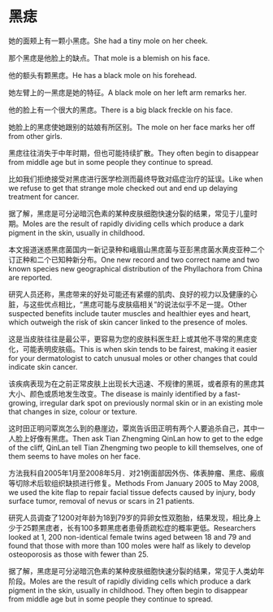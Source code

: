 # 黑痣

<p><span class="chinese">她的面颊上有一颗小黑痣。</span><span class="english">She had a tiny mole on her cheek.</span></p>

<p><span class="chinese">那个黑痣是他脸上的缺点。</span><span class="english">That mole is a blemish on his face.</span></p>

<p><span class="chinese">他的额头有颗黑痣。</span><span class="english">He has a black mole on his forehead.</span></p>

<p><span class="chinese">她左臂上的一黑痣是她的特征。</span><span class="english">A black mole on her left arm remarks her.</span></p>

<p><span class="chinese">他的脸上有一个很大的黑痣。</span><span class="english">There is a big black freckle on his face.</span></p>

<p><span class="chinese">她脸上的黑痣使她跟别的姑娘有所区别。</span><span class="english">The mole on her face marks her off from other girls.</span></p>

<p><span class="chinese">黑痣往往消失于中年时期，但也可能持续扩散。</span><span class="english">They often begin to disappear from middle age but in some people they continue to spread.</span></p>

<p><span class="chinese">比如我们拒绝接受对黑痣进行医学检测而最终导致对癌症治疗的延误。</span><span class="english">Like when we refuse to get that strange mole checked out and end up delaying treatment for cancer.</span></p>

<p><span class="chinese">据了解，黑痣是可分泌暗沉色素的某种皮肤细胞快速分裂的结果，常见于儿童时期。</span><span class="english">Moles are the result of rapidly dividing cells which produce a dark pigment in the skin, usually in childhood.</span></p>

<p><span class="chinese">本文报道迷惑黑痣菌国内一新记录种和峨眉山黑痣菌与亚彭黑痣菌水黄皮亚种二个订正种和二个已知种新分布。</span><span class="english">One new record and two correct name and two known species new geographical distribution of the Phyllachora from China are reported.</span></p>

<p><span class="chinese">研究人员还称，黑痣带来的好处可能还有紧绷的肌肉、良好的视力以及健康的心脏，与这些优点相比，“黑痣可能与皮肤癌相关”的说法似乎不足一提。</span><span class="english">Other suspected benefits include tauter muscles and healthier eyes and heart, which outweigh the risk of skin cancer linked to the presence of moles.</span></p>

<p><span class="chinese">这是当皮肤往往是最公平，更容易为您的皮肤科医生赶上或其他不寻常的黑痣变化，可能表明皮肤癌。</span><span class="english">This is when skin tends to be fairest, making it easier for your dermatologist to catch unusual moles or other changes that could indicate skin cancer.</span></p>

<p><span class="chinese">该疾病表现为在之前正常皮肤上出现长大迅速、不规律的黑斑，或者原有的黑痣其大小、颜色或质地发生改变。</span><span class="english">The disease is mainly identified by a fast-growing, irregular dark spot on previously normal skin or in an existing mole that changes in size, colour or texture.</span></p>

<p><span class="chinese">这时田正明问覃岚怎么到的悬崖边，覃岚告诉田正明有两个人要追杀自己，其中一人脸上好像有黑痣。</span><span class="english">Then ask Tian Zhengming QinLan how to get to the edge of the cliff, QinLan tell Tian Zhengming two people to kill themselves, one of them seems to have moles on her face.</span></p>

<p><span class="chinese">方法我科自2005年1月至2008年5月．对21例面部因外伤、体表肿瘤、黑痣、瘢痕等切除术后软组织缺损进行修复。</span><span class="english">Methods From January 2005 to May 2008, we used the kite flap to repair facial tissue defects caused by injury, body surface tumor, removal of nevus or scars in 21 patients.</span></p>

<p><span class="chinese">研究人员调查了1200对年龄为18到79岁的异卵女性双胞胎，结果发现，相比身上少于25颗黑痣者，长有100多颗黑痣者患骨质疏松症的概率更低。</span><span class="english">Researchers looked at 1, 200 non-identical female twins aged between 18 and 79 and found that those with more than 100 moles were half as likely to develop osteoporosis as those with fewer than 25.</span></p>

<p><span class="chinese">据了解，黑痣是可分泌暗沉色素的某种皮肤细胞快速分裂的结果，常见于人类幼年阶段。</span><span class="english">Moles are the result of rapidly dividing cells which produce a dark pigment in the skin, usually in childhood. They often begin to disappear from middle age but in some people they continue to spread.</span></p>

